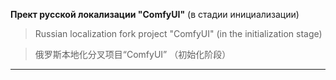 **Прект русской локализации "ComfyUI"** (в стадии инициализации)
> Russian localization fork project "ComfyUI" (in the initialization stage)

> 俄罗斯本地化分叉项目“ComfyUI” （初始化阶段）
---
